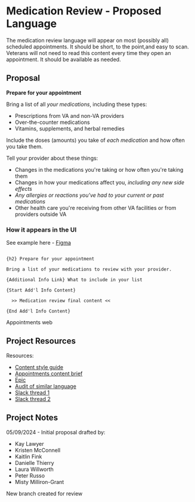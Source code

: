 # Medication Review - Proposed Language

The medication review language will appear on most (possibly all) scheduled appointments. It should be short, to the point,and easy to scan. Veterans will not need to read this content every time they open an appointment. It should be available as needed.


## Proposal

**Prepare for your appointment**

Bring a list of all *your medications*, including these types:  
- Prescriptions from VA and non-VA providers
- Over-the-counter medications
- Vitamins, supplements, and herbal remedies

Include the doses (amounts) you take of *each medication* and how often you take them.

Tell your provider about these things:
- Changes in the medications you're taking or how often you're taking them
- Changes in how your medications affect you, _including any new side effects_
- _Any allergies or reactions you've had to your current or past medications_
- Other health care you're receiving from other VA facilities or from providers outside VA

### How it appears in the UI

See example here - [Figma](https://www.figma.com/design/zdLjBmeymTyHALf5lBzVgI/Medication-Review-Language-%7C-UAE?node-id=1-2)

```

{h2} Prepare for your appointment

Bring a list of your medications to review with your provider. 

{Additional Info Link} What to include in your list

{Start Add'l Info Content}

  >> Medication review final content <<

{End Add'l Info Content}

```

Appointments web

## Project Resources

Resources:
- [Content style guide](https://design.va.gov/content-style-guide/)
- [Appointments content brief](https://github.com/department-of-veterans-affairs/va.gov-team/blob/master/products/content/content-briefs/appointments-content-brief.md)
- [Epic](https://github.com/department-of-veterans-affairs/va.gov-team/issues/82400)
- [Audit of similar language](medication-content-audit.md)
- [Slack thread 1](https://dsva.slack.com/archives/CMNQT72LX/p1715000840929049)
- [Slack thread 2](https://dsva.slack.com/archives/C03CGTDLTFF/p1715179556504149)


## Project Notes

05/09/2024 - Initial proposal drafted by:
- Kay Lawyer
- Kristen McConnell
- Kaitlin Fink
- Danielle Thierry
- Laura Willworth
- Peter Russo
- Misty Milliron-Grant

New branch created for review

